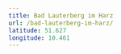 ```yaml
---
title: Bad Lauterberg im Harz
url: /bad-lauterberg-im-harz/
latitude: 51.627
longitude: 10.461
---
```

